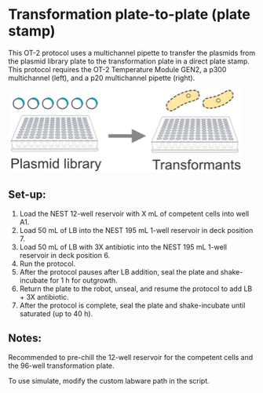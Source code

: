 # Transformation plate-to-plate (plate stamp)

This OT-2 protocol uses a multichannel pipette to transfer the plasmids from the plasmid library plate to the transformation plate in a direct plate stamp. This protocol requires the OT-2 Temperature Module GEN2, a p300 multichannel (left), and a p20 multichannel pipette (right). 


![Transformation plate-to-plate image](images/plate-to-plate-transformation.png)

## Set-up:
1. Load the NEST 12-well reservoir with X mL of competent cells into well A1. 
2. Load 50 mL of LB into the NEST 195 mL 1-well reservoir in deck position 7. 
3. Load 50 mL of LB with 3X antibiotic into the NEST 195 mL 1-well reservoir in deck position 6. 
6. Run the protocol. 
7. After the protocol pauses after LB addition, seal the plate and shake-incubate for 1 h for outgrowth. 
8. Return the plate to the robot, unseal, and resume the protocol to add LB + 3X antibiotic. 
9. After the protocol is complete, seal the plate and shake-incubate until saturated (up to 40 h). 

## Notes:
Recommended to pre-chill the 12-well reservoir for the competent cells and the 96-well transformation plate. 

To use simulate, modify the custom labware path in the script. 

